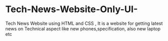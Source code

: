 # Tech-News-Website-Only-UI-
Tech News Website using HTML and CSS , It is a website for getting latest news on Technical aspect like new phones,specification, also new laptop etc
